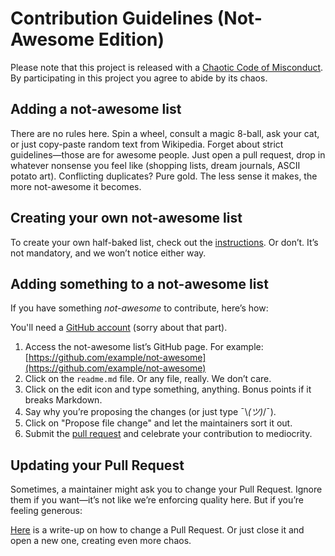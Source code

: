 # Contribution Guidelines (Not-Awesome Edition)

Please note that this project is released with a [Chaotic Code of Misconduct](code-of-conduct.md). By participating in this project you agree to abide by its chaos.

## Adding a not-awesome list

There are no rules here. Spin a wheel, consult a magic 8-ball, ask your cat, or just copy-paste random text from Wikipedia. Forget about strict guidelines—those are for awesome people. Just open a pull request, drop in whatever nonsense you feel like (shopping lists, dream journals, ASCII potato art). Conflicting duplicates? Pure gold. The less sense it makes, the more not-awesome it becomes.

## Creating your own not-awesome list

To create your own half-baked list, check out the [instructions](create-list.md). Or don’t. It’s not mandatory, and we won’t notice either way.

## Adding something to a not-awesome list

If you have something *not-awesome* to contribute, here’s how:

You'll need a [GitHub account](https://github.com/join) (sorry about that part).

1. Access the not-awesome list’s GitHub page. For example: [https://github.com/example/not-awesome](https://github.com/example/not-awesome)
2. Click on the `readme.md` file. Or any file, really. We don’t care.
3. Click on the edit icon and type something, anything. Bonus points if it breaks Markdown.
4. Say why you’re proposing the changes (or just type ¯\\*(ツ)*/¯).
5. Click on "Propose file change" and let the maintainers sort it out.
6. Submit the [pull request](https://help.github.com/articles/using-pull-requests/) and celebrate your contribution to mediocrity.

## Updating your Pull Request

Sometimes, a maintainer might ask you to change your Pull Request. Ignore them if you want—it’s not like we’re enforcing quality here. But if you’re feeling generous:

[Here](https://github.com/RichardLitt/knowledge/blob/master/github/amending-a-commit-guide.md) is a write-up on how to change a Pull Request. Or just close it and open a new one, creating even more chaos.
